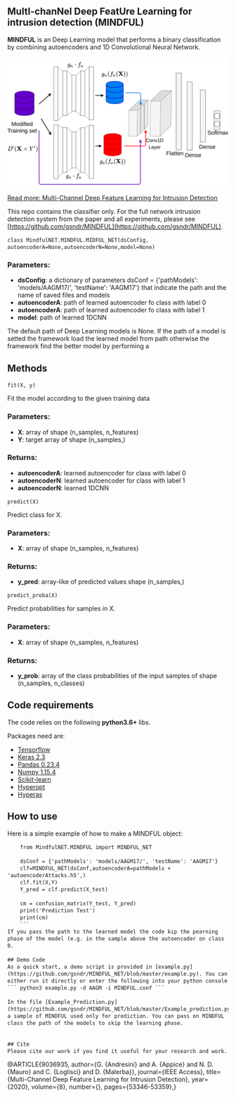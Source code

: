 ## MultI-chanNel Deep FeatUre Learning for intrusion detection (MINDFUL)

**MINDFUL** is an Deep Learning model that performs a binary classification by combining autoencoders and 1D Convolutional Neural Network. 

![MINDFUL](https://raw.githubusercontent.com/gsndr/MINDFUL_NET/master/MINDFUL.png)

[Read more: Multi-Channel Deep Feature Learning for Intrusion Detection](https://ieeexplore.ieee.org/document/9036935) 

This repo contains the classifier only. For the full network intrusion detection system from the paper and all experiments, please see [https://github.com/gsndr/MINDFUL](https://github.com/gsndr/MINDFUL).


```
class MindfulNET.MINDFUL.MIDFUL_NET(dsConfig, autoencoderA=None,autoencoderN=None,model=None)
```
### Parameters:
* **dsConfig**: a dictionary of parameters dsConf = {'pathModels': 'models/AAGM17/', 'testName': 'AAGM17'} that indicate the path and the name of saved files and models
* **autoencoderA**: path of learned autoencoder fo class with label 0
* **autoencoderA**: path of learned autoencoder fo class with label 1
* **model**: path of learned 1DCNN


The default path of Deep Learning models is None. If the path of a model is setted the framework load the learned model from path otherwise the framework find the better model by performing a

## Methods
```
fit(X, y)
```
Fit the model according to the given training data

### Parameters:
* **X**: array of shape (n_samples, n_features)
* **Y**:  target array of shape (n_samples,) 

### Returns:
 * **autoencoderA**: learned autoencoder for class with label 0
 * **autoencoderN**: learned autoencoder for class with label 1
 * **autoencoderN**: learned 1DCNN
 


```
predict(X)
```
Predict class for X.

### Parameters:
* **X**: array of shape (n_samples, n_features)

### Returns:
 * **y_pred**: array-like of predicted values shape (n_samples,)

```
predict_proba(X)
```
Predict probabilities for samples in X.

### Parameters:
* **X**: array of shape (n_samples, n_features)

### Returns:
 * **y_prob**: array of the class probabilities of the input samples of  shape (n_samples, n_classes) 


## Code requirements

The code relies on the following **python3.6+** libs.

Packages need are:
* [Tensorflow](https://www.tensorflow.org/) 
* [Keras 2.3](https://github.com/keras-team/keras) 
* [Pandas 0.23.4](https://pandas.pydata.org/)
* [Numpy 1.15.4](https://www.numpy.org/)
* [Scikit-learn](https://scikit-learn.org/stable/)
* [Hyperopt](http://hyperopt.github.io/hyperopt/)
* [Hyperas](https://github.com/maxpumperla/hyperas)


## How to use
Here is a simple example of how to make a MINDFUL object:
``` sys.path.insert(1, 'MindfulNET')
    from MindfulNET.MINDFUL import MINDFUL_NET
    
    dsConf = {'pathModels': 'models/AAGM17/', 'testName': 'AAGM17'}
    clf=MINDFUL_NET(dsConf,autoencoderA=pathModels + 'autoencoderAttacks.h5',)
    clf.fit(X,Y)
    Y_pred = clf.predict(X_test)

    cm = confusion_matrix(Y_test, Y_pred)
    print('Prediction Test')
    print(cm)
    ```
If you pass the path to the learned model the code kip the pearning phase of the model (e.g. in the sample above the autoencoder on class 0.

## Demo Code
As a quick start, a demo script is provided in [example.py](https://github.com/gsndr/MINDFUL_NET/blob/master/example.py). You can either run it directly or enter the following into your python console
``` python3 example.py -d AAGM -i MINDFUL.conf ```

In the file [Example_Prediction.py](https://github.com/gsndr/MINDFUL_NET/blob/master/Example_prediction.py) a sample of MINDFUL used only for prediction. You can pass on MINDFUL class the path of the models to skip the learning phase. 


## Cite
Please cite our work if you find it useful for your research and work.
```
  @ARTICLE{9036935, 
  author={G. {Andresini} and A. {Appice} and N. D. {Mauro} and C. {Loglisci} and D. {Malerba}}, 
  journal={IEEE Access}, 
  title={Multi-Channel Deep Feature Learning for Intrusion Detection}, 
  year={2020}, 
  volume={8}, 
  number={}, 
  pages={53346-53359},}
```
